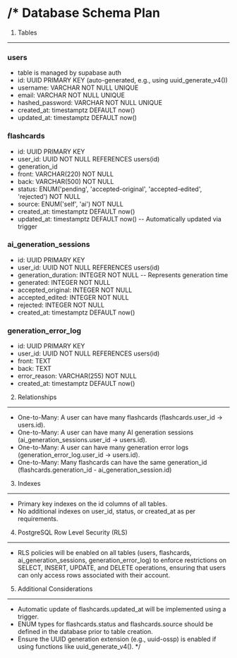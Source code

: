/*
Database Schema Plan
====================

1. Tables
--------

### users
- table is managed by supabase auth
- id: UUID PRIMARY KEY (auto-generated, e.g., using uuid_generate_v4())
- username: VARCHAR NOT NULL UNIQUE
- email: VARCHAR NOT NULL UNIQUE
- hashed_password: VARCHAR NOT NULL UNIQUE
- created_at: timestamptz DEFAULT now()
- updated_at: timestamptz DEFAULT now()


### flashcards
- id: UUID PRIMARY KEY
- user_id: UUID NOT NULL REFERENCES users(id)
- generation_id
- front: VARCHAR(220) NOT NULL
- back: VARCHAR(500) NOT NULL
- status: ENUM('pending', 'accepted-original', 'accepted-edited', 'rejected') NOT NULL
- source: ENUM('self', 'ai') NOT NULL
- created_at: timestamptz DEFAULT now()
- updated_at: timestamptz DEFAULT now() -- Automatically updated via trigger

### ai_generation_sessions
- id: UUID PRIMARY KEY
- user_id: UUID NOT NULL REFERENCES users(id)
- generation_duration: INTEGER NOT NULL -- Represents generation time
- generated: INTEGER NOT NULL
- accepted_original: INTEGER NOT NULL
- accepted_edited: INTEGER NOT NULL
- rejected: INTEGER NOT NULL
- created_at: timestamptz DEFAULT now()

### generation_error_log
- id: UUID PRIMARY KEY
- user_id: UUID NOT NULL REFERENCES users(id)
- front: TEXT
- back: TEXT
- error_reason: VARCHAR(255) NOT NULL
- created_at: timestamptz DEFAULT now()

2. Relationships
----------------
- One-to-Many: A user can have many flashcards (flashcards.user_id -> users.id).
- One-to-Many: A user can have many AI generation sessions (ai_generation_sessions.user_id -> users.id).
- One-to-Many: A user can have many generation error logs (generation_error_log.user_id -> users.id).
- One-to-Many: Many flashcards can have the same generation_id (flashcards.generation_id - ai_generation_session.id)

3. Indexes
----------
- Primary key indexes on the id columns of all tables.
- No additional indexes on user_id, status, or created_at as per requirements.

4. PostgreSQL Row Level Security (RLS)
--------------------------------------
- RLS policies will be enabled on all tables (users, flashcards, ai_generation_sessions, generation_error_log) to enforce restrictions on SELECT, INSERT, UPDATE, and DELETE operations, ensuring that users can only access rows associated with their account.

5. Additional Considerations
----------------------------
- Automatic update of flashcards.updated_at will be implemented using a trigger.
- ENUM types for flashcards.status and flashcards.source should be defined in the database prior to table creation.
- Ensure the UUID generation extension (e.g., uuid-ossp) is enabled if using functions like uuid_generate_v4().
*/ 